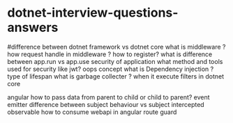 # dotnet-interview-questions-answers
#difference between dotnet framework vs dotnet core
what is middleware ?  how request handle in middleware ? how to register?
what is difference between app.run vs app.use
security of application
what method and tools used for security like jwt?
oops concept
what is Dependency injection ? type of lifespan
what is garbage collecter ? when it execute
filters in dotnet core 


angular 
how to pass data from parent to child or child to parent?
event emitter 
difference between subject behaviour vs subject
intercepted
observable
how to consume webapi in angular
route guard
